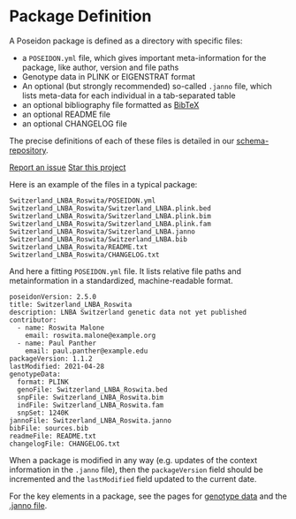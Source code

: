 # Package Definition

A Poseidon package is defined as a directory with specific files:

* a `POSEIDON.yml` file, which gives important meta-information for the package, like author, version and file paths
* Genotype data in PLINK or EIGENSTRAT format
* An optional (but strongly recommended) so-called `.janno` file, which lists meta-data for each individual in a tab-separated table
* an optional bibliography file formatted as [BibTeX](http://www.bibtex.org/)
* an optional README file
* an optional CHANGELOG file

The precise definitions of each of these files is detailed in our [schema-repository](https://github.com/poseidon-framework/poseidon2-schema).

<a class="github-button" href="https://github.com/poseidon-framework/poseidon2-schema/issues" data-icon="octicon-issue-opened" data-show-count="true" aria-label="Issue poseidon-framework/poseidon2-schema on GitHub">Report an issue</a>
<a class="github-button" href="https://github.com/poseidon-framework/poseidon2-schema" data-icon="octicon-star" data-show-count="true" aria-label="Star poseidon-framework/poseidon2-schema on GitHub">Star this project</a>

Here is an example of the files in a typical package:

```
Switzerland_LNBA_Roswita/POSEIDON.yml
Switzerland_LNBA_Roswita/Switzerland_LNBA.plink.bed
Switzerland_LNBA_Roswita/Switzerland_LNBA.plink.bim
Switzerland_LNBA_Roswita/Switzerland_LNBA.plink.fam
Switzerland_LNBA_Roswita/Switzerland_LNBA.janno
Switzerland_LNBA_Roswita/Switzerland_LNBA.bib
Switzerland_LNBA_Roswita/README.txt
Switzerland_LNBA_Roswita/CHANGELOG.txt
```

And here a fitting `POSEIDON.yml` file. It lists relative file paths and metainformation in a standardized, machine-readable format.

```
poseidonVersion: 2.5.0
title: Switzerland_LNBA_Roswita
description: LNBA Switzerland genetic data not yet published
contributor:
  - name: Roswita Malone
    email: roswita.malone@example.org
  - name: Paul Panther
    email: paul.panther@example.edu
packageVersion: 1.1.2
lastModified: 2021-04-28
genotypeData:
  format: PLINK	
  genoFile: Switzerland_LNBA_Roswita.bed
  snpFile: Switzerland_LNBA_Roswita.bim
  indFile: Switzerland_LNBA_Roswita.fam
  snpSet: 1240K
jannoFile: Switzerland_LNBA_Roswita.janno
bibFile: sources.bib
readmeFile: README.txt
changelogFile: CHANGELOG.txt
```

When a package is modified in any way (e.g. updates of the context information in the `.janno` file), then the `packageVersion` field should be incremented and the `lastModified` field updated to the current date.

For the key elements in a package, see the pages for [genotype data](genotype_data) and the [.janno file](janno_details).



